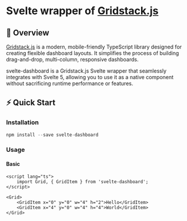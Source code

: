 # Svelte wrapper of [Gridstack.js](https://gridstackjs.com/)

## 📖 Overview

[Gridstack.js](https://gridstackjs.com/) is a modern, mobile-friendly TypeScript library designed for creating flexible dashboard layouts. It simplifies the process of building drag-and-drop, multi-column, responsive dashboards.

svelte-dashboard is a Gridstack.js Svelte wrapper that seamlessly integrates with Svelte 5, allowing you to use it as a native component without sacrificing runtime performance or features.

## ⚡️ Quick Start

### Installation

```js
npm install --save svelte-dashboard
```

### Usage

#### Basic

```svelte
<script lang="ts">
	import Grid, { GridItem } from 'svelte-dashboard';
</script>

<Grid>
	<GridItem x="0" y="0" w="4" h="2">Hello</GridItem>
	<GridItem x="4" y="0" w="4" h="4">World</GridItem>
</Grid>
```
